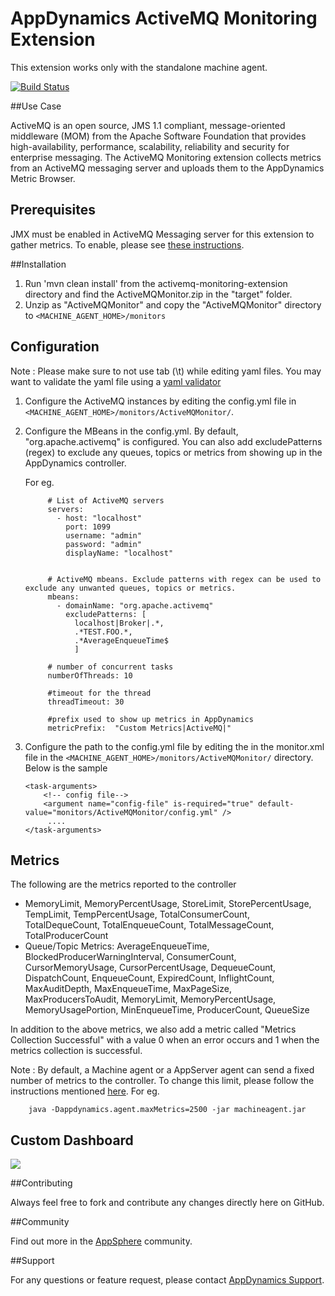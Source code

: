 # AppDynamics ActiveMQ Monitoring Extension

This extension works only with the standalone machine agent.

[![Build Status](https://travis-ci.org/MoriTanosuke/activemq-monitoring-extension.svg)](https://travis-ci.org/MoriTanosuke/activemq-monitoring-extension)

##Use Case

ActiveMQ is an open source, JMS 1.1 compliant, message-oriented middleware (MOM) from the Apache Software Foundation that provides high-availability, performance, scalability, reliability and security for enterprise messaging. 
The ActiveMQ Monitoring extension collects metrics from an ActiveMQ messaging server and uploads them to the AppDynamics Metric Browser. 

## Prerequisites ##

JMX must be enabled in ActiveMQ Messaging server for this extension to gather metrics. To enable, please see [these instructions](http://activemq.apache.org/jmx.html).

##Installation

1. Run 'mvn clean install' from the activemq-monitoring-extension directory and find the ActiveMQMonitor.zip in the "target" folder.
2. Unzip as "ActiveMQMonitor" and copy the "ActiveMQMonitor" directory to `<MACHINE_AGENT_HOME>/monitors`

## Configuration ##

Note : Please make sure to not use tab (\t) while editing yaml files. You may want to validate the yaml file using a [yaml validator](http://yamllint.com/)

1. Configure the ActiveMQ instances by editing the config.yml file in `<MACHINE_AGENT_HOME>/monitors/ActiveMQMonitor/`.
2. Configure the MBeans in the config.yml. By default, "org.apache.activemq" is configured.
   You can also add excludePatterns (regex) to exclude any queues, topics or metrics from showing up in the AppDynamics controller.

   For eg.
   ```
        # List of ActiveMQ servers
        servers:
          - host: "localhost"
            port: 1099
            username: "admin"
            password: "admin"
            displayName: "localhost"


        # ActiveMQ mbeans. Exclude patterns with regex can be used to exclude any unwanted queues, topics or metrics.
        mbeans:
          - domainName: "org.apache.activemq"
            excludePatterns: [
              localhost|Broker|.*,
              .*TEST.FOO.*,
              .*AverageEnqueueTime$
              ]

        # number of concurrent tasks
        numberOfThreads: 10

        #timeout for the thread
        threadTimeout: 30

        #prefix used to show up metrics in AppDynamics
        metricPrefix:  "Custom Metrics|ActiveMQ|"

   ```

3. Configure the path to the config.yml file by editing the <task-arguments> in the monitor.xml file in the `<MACHINE_AGENT_HOME>/monitors/ActiveMQMonitor/` directory. Below is the sample

     ```
     <task-arguments>
         <!-- config file-->
         <argument name="config-file" is-required="true" default-value="monitors/ActiveMQMonitor/config.yml" />
          ....
     </task-arguments>
    ```

## Metrics

The following are the metrics reported to the controller
* MemoryLimit, MemoryPercentUsage, StoreLimit, StorePercentUsage, TempLimit, TempPercentUsage, TotalConsumerCount, TotalDequeCount, TotalEnqueueCount, TotalMessageCount, TotalProducerCount
* Queue/Topic Metrics: AverageEnqueueTime, BlockedProducerWarningInterval, ConsumerCount, CursorMemoryUsage, CursorPercentUsage, DequeueCount, DispatchCount, EnqueueCount, ExpiredCount, InflightCount, MaxAuditDepth, MaxEnqueueTime, MaxPageSize, MaxProducersToAudit, MemoryLimit, MemoryPercentUsage, MemoryUsagePortion, MinEnqueueTime, ProducerCount, QueueSize

In addition to the above metrics, we also add a metric called "Metrics Collection Successful" with a value 0 when an error occurs and 1 when the metrics collection is successful.

Note : By default, a Machine agent or a AppServer agent can send a fixed number of metrics to the controller. To change this limit, please follow the instructions mentioned [here](http://docs.appdynamics.com/display/PRO14S/Metrics+Limits).
For eg.  
```    
    java -Dappdynamics.agent.maxMetrics=2500 -jar machineagent.jar
```

## Custom Dashboard
![](https://raw.github.com/Appdynamics/activemq-monitoring-extension/master/ActiveMQDashboard.png)

##Contributing

Always feel free to fork and contribute any changes directly here on GitHub.

##Community

Find out more in the [AppSphere](http://appsphere.appdynamics.com/t5/eXchange/ActiveMQ-Monitoring-Extension/idi-p/5717) community.

##Support

For any questions or feature request, please contact [AppDynamics Support](mailto:help@appdynamics.com).


